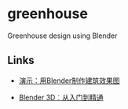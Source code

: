 # greenhouse

Greenhouse design using Blender

## Links

- [演示：用Blender制作建筑效果图](http://www.micro-bridge.com/news/news.asp?id=1457)

- [Blender 3D︰从入门到精通](http://zh.wikibooks.org/wiki/Blender_3D%EF%B8%B0%E5%BE%9E%E5%85%A5%E9%96%80%E5%88%B0%E7%B2%BE%E9%80%9A)
